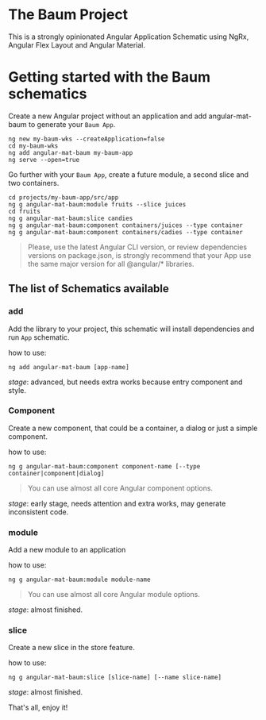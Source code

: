 # The Baum Project

This is a strongly opinionated Angular Application Schematic using NgRx, Angular Flex Layout and Angular Material.

# Getting started with the Baum schematics

Create a new Angular project without an application and add angular-mat-baum to generate your `Baum App`.

```
ng new my-baum-wks --createApplication=false
cd my-baum-wks
ng add angular-mat-baum my-baum-app
ng serve --open=true
```

Go further with your `Baum App`, create a future module, a second slice and two containers.

```
cd projects/my-baum-app/src/app
ng g angular-mat-baum:module fruits --slice juices
cd fruits
ng g angular-mat-baum:slice candies
ng g angular-mat-baum:component containers/juices --type container
ng g angular-mat-baum:component containers/cadies --type container
```

> Please, use the latest Angular CLI version, or review dependencies versions on package.json, is 
> strongly recommend that your App use the same major version for all @angular/* libraries.

## The list of Schematics available

### add

Add the library to your project, this schematic will install dependencies and run `App` schematic.

how to use:
```
ng add angular-mat-baum [app-name]
```
*stage*: advanced, but needs extra works because entry component and style.

### Component

Create a new component, that could be a container, a dialog or just a simple component.

how to use:
```
ng g angular-mat-baum:component component-name [--type container|component|dialog]
```
> You can use almost all core Angular component options. 

*stage*: early stage, needs attention and extra works, may generate inconsistent code.

### module

Add a new module to an application

how to use:
```
ng g angular-mat-baum:module module-name
```

> You can use almost all core Angular module options.

*stage*: almost finished.

### slice

Create a new slice in the store feature.

how to use:
```
ng g angular-mat-baum:slice [slice-name] [--name slice-name]
```
*stage*: almost finished.

That's all, enjoy it!
